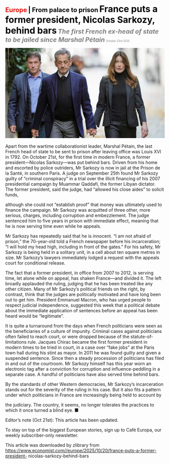 <span style="color:#E3120B; font-size:14.9pt; font-weight:bold;">Europe</span> <span style="color:#000000; font-size:14.9pt; font-weight:bold;">| From palace to prison</span>
<span style="color:#000000; font-size:21.0pt; font-weight:bold;">France puts a former president, Nicolas Sarkozy, behind bars</span>
<span style="color:#808080; font-size:14.9pt; font-weight:bold; font-style:italic;">The first French ex-head of state to be jailed since Marshal Pétain</span>
<span style="color:#808080; font-size:6.2pt;">October 23rd 2025</span>

![](../images/036_France_puts_a_former_president_Nicolas_Sarkozy_behind_bars/p0155_img01.jpeg)

Apart from the wartime collaborationist leader, Marshal Pétain, the last French head of state to be sent to prison after leaving office was Louis XVI in 1792. On October 21st, for the first time in modern France, a former president—Nicolas Sarkozy—was put behind bars. Driven from his home and escorted by police outriders, Mr Sarkozy is now in jail at the Prison de la Santé, in southern Paris. A judge on September 25th found Mr Sarkozy guilty of “criminal conspiracy” in a trial over the illicit financing of his 2007 presidential campaign by Muammar Qaddafi, the former Libyan dictator. The former president, said the judge, had “allowed his close aides” to solicit funds,

although she could not “establish proof” that money was ultimately used to finance the campaign. Mr Sarkozy was acquitted of three other, more serious, charges, including corruption and embezzlement. The judge sentenced him to five years in prison with immediate effect, meaning that he is now serving time even while he appeals.

Mr Sarkozy has repeatedly said that he is innocent. “I am not afraid of prison,” the 70-year-old told a French newspaper before his incarceration; “I will hold my head high, including in front of the gates.” For his safety, Mr Sarkozy is being held in a solitary unit, in a cell about ten square metres in size. Mr Sarkozy’s lawyers immediately lodged a request with the appeals court for conditional release.

The fact that a former president, in office from 2007 to 2012, is serving time, let alone while on appeal, has shaken France—and divided it. The left broadly applauded the ruling, judging that he has been treated like any other citizen. Many of Mr Sarkozy’s political friends on the right, by contrast, think that the judges are politically motivated and have long been out to get him. President Emmanuel Macron, who has urged people to respect judicial independence, suggested this week that a political debate about the immediate application of sentences before an appeal has been heard would be “legitimate”.

It is quite a turnaround from the days when French politicians were seen as the beneficiaries of a culture of impunity. Criminal cases against politicians often failed to reach court, or were dropped because of the statute-of- limitations rule. Jacques Chirac became the first former president in modern times to be tried in court, in a case over “fake jobs” at the Paris town hall during his stint as mayor. In 2011 he was found guilty and given a suspended sentence. Since then a steady procession of politicians has filed in and out of the courtroom. Mr Sarkozy himself has this year worn an electronic tag after a conviction for corruption and influence-peddling in a separate case. A handful of politicians have also served time behind bars.

By the standards of other Western democracies, Mr Sarkozy’s incarceration stands out for the severity of the ruling in his case. But it also fits a pattern under which politicians in France are increasingly being held to account by

the judiciary. The country, it seems, no longer tolerates the practices to which it once turned a blind eye. ■

Editor’s note (Oct 21st): This article has been updated.

To stay on top of the biggest European stories, sign up to Café Europa, our weekly subscriber-only newsletter.

This article was downloaded by zlibrary from https://www.economist.com//europe/2025/10/20/france-puts-a-former-president- nicolas-sarkozy-behind-bars